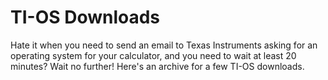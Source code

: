 # TI-OS Downloads
Hate it when you need to send an email to Texas Instruments asking for an operating system for your calculator, and you need to wait at least 20 minutes? Wait no further! Here's an archive for a few TI-OS downloads.
